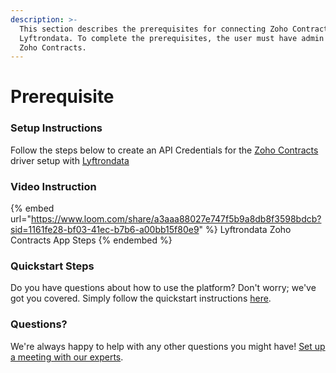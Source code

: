 ```yaml
---
description: >-
  This section describes the prerequisites for connecting Zoho Contracts to
  Lyftrondata. To complete the prerequisites, the user must have admin access to
  Zoho Contracts.
---
```


# Prerequisite

<mark style="color:blue;"></mark>

### Setup Instructions

Follow the steps below to create an API Credentials for the [Zoho Contracts](https://www.lyftrondata.com/integration/business-analytics/zoho-contracts/) driver setup with [Lyftrondata](https://www.lyftrondata.com)

### Video Instruction

{% embed url="https://www.loom.com/share/a3aaa88027e747f5b9a8db8f3598bdcb?sid=1161fe28-bf03-41ec-b7b6-a00bb15f80e9" %}
Lyftrondata Zoho Contracts App Steps
{% endembed %}

### Quickstart Steps

Do you have questions about how to use the platform? Don't worry; we've got you covered. Simply follow the quickstart instructions [here](README.md).

### Questions? <a href="#questions" id="questions"></a>

We're always happy to help with any other questions you might have! [Set up a meeting with our experts](https://www.lyftrondata.com/book-a-meeting/).

